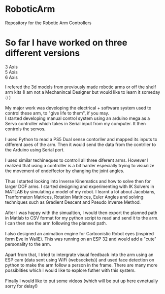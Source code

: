 # RoboticArm
Repository for the Robotic Arm Controllers

# So far I have worked on three different versions
3 Axis <br>
5 Axis <br>
6 Axis <br>

I refered the 3d models from previously made robotic arms or off the shelf arm kits (I am not a Mechanincal Designer but would like to learn it someday :) )
<br><br>
My major work was developing the electrical + software system used to control these arm, to "give life to them", if you may. <br>
I started developing manual control system using an arduino mega as a Servo controller which takes in Serial input from my computer. It then controls the servos.
<br><bR>
I used Python to read a PS5 Dual sense contorller and mapped its inputs to different axes of the arm. Then it would send the data from the contrller to the Arduino using Serial port.
<br> 
<br>
I used similar techineques to controll all three diferent arms. However I realized that using a controller is a bit harder especially trying to visualize the movement of endeffector by changing the joint angles.
<br><br>
Thus I started looking into Inverse Kinematics and how to solve then for larger DOF arms. I started designing and experimenting with IK Solvers in MATLAB by simulating a model of my robot.
I learnt a lot about Jacobians, Tranformaton Matrices, Rotation Matirices, Euler Angles and solving techniques such as Gradient Descent and Pseudo Inverse Method.
<br><br>
After I was happy with the simualtion, I would then export the planned path in Matlab to CSV format for my python script to read and send it to the arm. I can then see the arm following the planned path.
<br><br>
I also designed an animation engine for Cartoonistic Robot eyes (inspired form Eve in WallE). This was running on an ESP 32 and would add a "cute" personality to the arm. 
<br><br>
Apart from that, I tried to intergrate visual feedback into the arm using an ESP cam (data sent using WiFi (websockets)) and used face detection on python to make the arm follow a person in the frame. There are many more possiblities which I would like to explore futher with this system.
<br><br>
Finally I would like to put some videos (which will be put up here evnetually sorry for delay!)

